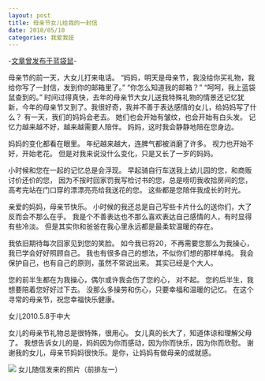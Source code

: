 ```yaml
---
layout: post
title: 母亲节女儿给我的一封信
date: 2010/05/10
categories: 我爱我妞
---
```


-[文章曾发布于蓝袋鼠](http://landaishu.hi2net.com/home/blog_read.asp?id=4175&blogid=85855)-



 母亲节的前一天，大女儿打来电话。
 “妈妈，明天是母亲节，我没给你买礼物，我给你写了一封信，发到你的邮箱里了。”
 “你怎么知道我的邮箱？”
 “呵呵，我上蓝袋鼠查到的。”
 时间过得真快，去年的母亲节大女儿送我特殊礼物的情景还记忆犹新，今年的母亲节又到了。我很好奇，我并不善于表达感情的女儿，给妈妈写了什么？
有一天，我们的妈妈会老去。
她们也会开始有皱纹，也会开始有白头发。
记忆力越来越不好，越来越需要人陪伴。
妈妈，这时我会静静地陪在您身边。

妈妈的变化都看在眼里。
年纪越来越大，连脾气都被消磨了许多。
视力也开始不好，开始老花。
但是对我来说没什么变化，只是又长了一岁的妈妈。

小时候和您在一起的记忆总是会浮现。
早起骑自行车送我上幼儿园的您，和商贩讨价还价的您，
因为不按时回家罚我写检讨书的您，总是唠叨我收拾房间的您，
高考完站在门口穿的漂漂亮亮给我送花的您。
这些都是您陪伴我成长的时光。

亲爱的妈妈，母亲节快乐。
小时候的我还总是自己写些卡片什么的送你们，大了反而会不那么在乎。
我是个不善表达也不那么喜欢表达自己感情的人，有时显得有些冷淡。
但是其实你和爸爸在我心里永远都是最柔软温暖的存在。

我依旧期待每次回家见到您的笑脸。
如今我已将20，不再需要您那么为我操心，我已学会好好照顾自己。
我也有很多自己的想法，不似你们想的那样单纯。
我会保护自己，也有自己的原则，虽然不常说出来。
其实已经是个大人。

您的前半生都在为我操心，偶尔或许我会伤了您的心，
对不起。
您的后半生，我想要陪着您好好过下去。
没那么多操劳和伤心，只要幸福和温暖的记忆。
在这个寻常的母亲节，祝您幸福快乐健康。

女儿2010.5.8于中大

 女儿的母亲节礼物总是很特殊，很用心。
 女儿真的长大了，知道体谅和理解父母了。
 我想告诉女儿的是，妈妈因为你而感动，因为你而快乐，因为你而欣慰。
 谢谢我的女儿，母亲节妈妈很快乐。是你，让妈妈有做母亲的成就感。

![](http://heiniuniu-static.wusisu.com/heiniuniu_uploads/upload20083/201059205027775.jpg)
女儿随信发来的照片（前排左一）